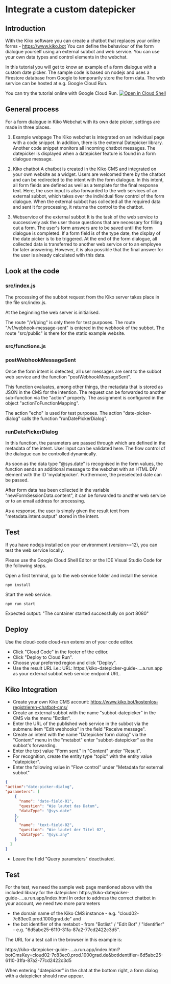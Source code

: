 # Integrate a custom datepicker
## Introduction
With the Kiko software you can create a chatbot that replaces your online forms - https://www.kiko.bot 
You can define the behaviour of the form dialogue yourself using an external subbot and web service. 
You can use your own data types and control elements in the webchat.

In this tutorial you will get to know an example of a form dialogue with a custom date picker.
The sample code is based on nodejs and uses a Firestore database from Google to temporarily store the form data. 
The web service can be hosted at e.g. Google Cloud Run.

You can try the tutorial online with Google Cloud Run. [![Open in Cloud Shell](https://gstatic.com/cloudssh/images/open-btn.png)](https://ssh.cloud.google.com/cloudshell/open?cloudshell_git_repo=https://github.com/kiko-software/kiko-datepicker-guide&cloudshell_tutorial=README.md) 

## General process
For a form dialogue in Kiko Webchat with its own date picker, settings are made in three places.

1. Example webpage
The Kiko webchat is integrated on an individual page with a code snippet. 
In addition, there is the external Datepicker library. 
Another code snippet monitors all incoming chatbot messages. The datepicker is displayed when a datepicker feature is found in a form dialogue message.

2. Kiko chatbot
A chatbot is created in the Kiko CMS and integrated on your own website as a widget. Users are welcomed there by the chatbot and can be redirected to the intent with the form dialogue. 
In this intent, all form fields are defined as well as a template for the final response text.
Here, the user input is also forwarded to the web services of an external subbot, which takes over the individual flow control of the form dialogue. 
When the external subbot has collected all the required data and sent it for processing, it returns the control to the chatbot.

3. Webservice of the external subbot
It is the task of the web service to successively ask the user those questions that are necessary for filling out a form. 
The user's form answers are to be saved until the form dialogue is completed.
If a form field is of the type date, the display of the date picker is to be triggered. 
At the end of the form dialogue, all collected data is transferred to another web service or to an employee for later answering. However, it is also possible that the final answer for the user is already calculated with this data.

## Look at the code

### src/index.js

The processing of the subbot request from the Kiko server takes place in the file src/index.js.

At the beginning the web server is initialised.

The route "/v1/ping" is only there for test purposes.
The route "/v1/webhook-message-sent" is entered in the webhook of the subbot.
The route "src/public" is there for the static example website.

### src/functions.js

### postWebhookMessageSent
Once the form intent is detected, all user messages are sent to the subbot web service and the function "postWebhookMessageSent".
 
This function evaluates, among other things, the metadata that is stored as JSON in the CMS for the intention. The request can be forwarded to another sub-function via the "action" property. The assignment is configured in the object "actionToFunctionMapping".

The action "echo" is used for test purposes.
The action "date-picker-dialog" calls the function "runDatePickerDialog".

### runDatePickerDialog
In this function, the parameters are passed through which are defined in the metadata of the intent.
User input can be validated here. The flow control of the dialogue can be controlled dynamically.

As soon as the data type "@sys.date" is recognised in the form values, the function sends an additional message to the webchat with an HTML DIV element with the ID 'mydatepicker'. Furthermore, the preselected date can be passed.

After form data has been collected in the variable "newFormSessionData.content", it can be forwarded to another web service or to an email address for processing.

As a response, the user is simply given the result text from "metadata.intent.output" stored in the intent.

## Test
If you have nodejs installed on your environment (version>=12), you can test the web service locally.

Please use the Google Cloud Shell Editor or the IDE Visual Studio Code for the following steps.

Open a first terminal, go to the web service folder and install the service.
```console
npm install
```

Start the web service.
```console
npm run start
```
Expected output: "The container started successfully on port 8080"

## Deploy
Use the cloud-code cloud-run extension of your code editor.
- Click "Cloud Code" in the footer of the editor.
- Click "Deploy to Cloud Run".
- Choose your preferred region and click "Deploy".
- Use the result URL i.e.: URL: https://kiko-datepicker-guide-....a.run.app as your external subbot web service endpoint URL.

## Kiko Integration
- Create your own Kiko CMS account: https://www.kiko.bot/kostenlos-registrieren-chatbot-cms/
- Create an external subbot with the name "subbot-datepicker" in the CMS via the menu "Botlist". 
- Enter the URL of the published web service in the subbot via the submenu item "Edit webhooks" in the field "Receive message".
- Create an intent with the name "Datepicker form dialog" via the "Content" menu in the "metabot" enter "subbot-datepicker" as the subbot's forwarding.
- Enter the text value "Form sent." in "Content" under "Result".
- For recognition, create the entity type "topic" with the entity value "datepicker".
- Enter the following value in "Flow control" under "Metadata for external subbot"
```json
{
"action":"date-picker-dialog",
"parameters": [
    {
      "name": "date-field-01",
      "question": "Wie lautet das Datum",
      "dataType": "@sys.date"
    }, 
    {
      "name": "text-field-02",
      "question": "Wie lautet der Titel 02",
      "dataType": "@sys.any"
    }
  ]
}
```
- Leave the field "Query parameters" deactivated.

## Test
For the test, we need the sample web page mentioned above with the included library for the datepicker:
https://kiko-datepicker-guide-....a.run.app/index.html
In order to address the correct chatbot in your account, we need two more parameters
- the domain name of the Kiko CMS instance - e.g. "cloud02-7c83ec0.prod.1000grad.de" and
- the bot identifier of the metabot - from "Botlist" / "Edit Bot" / "Identifier" - e.g. "6d5abc25-6110-31fa-87a2-77cd2422c3d5". 

The URL for a test call in the browser in this example is:

https://kiko-datepicker-guide-....a.run.app/index.html?botCmsKey=cloud02-7c83ec0.prod.1000grad.de&botIdentifier=6d5abc25-6110-31fa-87a2-77cd2422c3d5

When entering "datepicker" in the chat at the bottom right, a form dialog with a datepicker should now appear.
